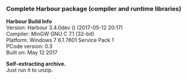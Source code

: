 ### Complete Harbour package (compiler and runtime libraries)
  
  **Harbour Build Info**   
   Version: Harbour 3.4.0dev () (2017-05-12 20:17)   
   Compiler: MinGW GNU C 7.1 (32-bit)  
   Platform: Windows 7 6.1.7601 Service Pack 1   
   PCode version: 0.3   
   Built on: May 12 2017

  **Self-extracting archive.**  
     Just run it to unzip.
     
     